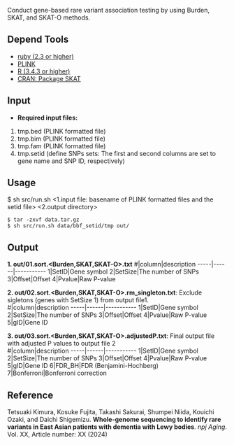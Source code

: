 Conduct gene-based rare variant association testing by using Burden, SKAT, and SKAT-O methods. 
    
## Depend Tools
* [ruby (2.3 or higher)](https://www.ruby-lang.org/en/)
* [PLINK](https://www.cog-genomics.org/plink/)
* [R (3.4.3 or higher)](https://www.r-project.org/)
* [CRAN: Package SKAT](https://cran.r-project.org/web/packages/SKAT/index.html)

## Input
- **Required input files:**
1. tmp.bed (PLINK formatted file)
2. tmp.bim (PLINK formatted file)
3. tmp.fam (PLINK formatted file)
4. tmp.setid (define SNPs sets: The first and second columns are set to gene name and SNP ID, respectively)

## Usage
$ sh src/run.sh <1.input file: basename of PLINK formatted files and the setid file> <2.output directory> <br>
```console
$ tar -zxvf data.tar.gz
$ sh src/run.sh data/bbf_setid/tmp out/
```

## Output
**1. out/01.sort.<Burden,SKAT,SKAT-O>.txt**
#|column|description
-----|------|-----------
1|SetID|Gene symbol
2|SetSize|The number of SNPs
3|Offset|Offset
4|Pvalue|Raw P-value

**2. out/02.sort.<Burden,SKAT,SKAT-O>.rm_singleton.txt**: Exclude sigletons (genes with SetSize 1) from output file1. <br>
#|column|description
-----|------|-----------
1|SetID|Gene symbol
2|SetSize|The number of SNPs
3|Offset|Offset
4|Pvalue|Raw P-value
5|gID|Gene ID

**3. out/03.sort.<Burden,SKAT,SKAT-O>.adjustedP.txt**: Final output file with adjusted P values to output file 2 <br>
#|column|description
-----|------|-----------
1|SetID|Gene symbol
2|SetSize|The number of SNPs
3|Offset|Offset
4|Pvalue|Raw P-value
5|gID|Gene ID
6|FDR_BH|FDR (Benjamini-Hochberg)
7|Bonferroni|Bonferroni correction

## Reference
Tetsuaki Kimura, Kosuke Fujita, Takashi Sakurai, Shumpei Niida, Kouichi Ozaki, and Daichi Shigemizu. **Whole-genome sequencing to identify rare variants in East Asian patients with dementia with Lewy bodies**. _npj Aging_. Vol. XX, Article number: XX (2024)
